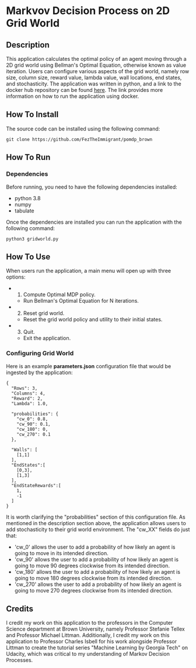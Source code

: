 # Markvov Decision Process on 2D Grid World
## Description
This application calculates the optimal policy of an agent moving through a 2D grid world using Bellman's Optimal Equation,
otherwise known as value iteration. Users can configure various aspects of the grid world, namely row size, column size,
reward value, lambda value, wall locations, end states, and stochasticity.
The application was written in python, and a link to the docker hub repository can be found [here](https://hub.docker.com/repository/docker/feztheimmigrant/pomdp_brown).
The link provides more information on how to run the application using docker.

## How To Install
The source code can be installed using the following command:
```
git clone https://github.com/FezTheImmigrant/pomdp_brown 
```
## How To Run
### Dependencies
Before running, you need to have the following dependencies installed:
- python 3.8
- numpy
- tabulate

Once the dependencies are installed you can run the application with the following command:
```
python3 gridworld.py
```
## How To Use
When users run the application, a main menu will open up with three options:
- 1. Compute Optimal MDP policy.
    - Run Bellman's Optimal Equation for N iterations.
- 2. Reset grid world.
    - Reset the grid world policy and utility to their initial states.
- 3. Quit.
    - Exit the application.
### Configuring Grid World
Here is an example  **parameters.json** configuration file that would be ingested by the application:
```
{
  "Rows": 3,
  "Columns": 4,
  "Reward": 2,
  "Lambda": 1.0,

  "probabilities": {
    "cw_0": 0.8,
    "cw_90": 0.1,
    "cw_180": 0,
    "cw_270": 0.1
  },

  "Walls": [
    [1,1]
  ],
  "EndStates":[
    [0,3],
    [1,3]
  ],
  "EndStateRewards":[
    1,
    -1
  ]
}
```
It is worth clarifying the "probabilities" section of this configuration file. As mentioned in the description section above, the application allows users to add stochasticity to their grid world environment. The "cw_XX" fields do just that:
- 'cw_0' allows the user to add a probability of how likely an agent is going to move in its intended direction.
- 'cw_90' allows the user to add a probability of how likely an agent is going to move 90 degrees clockwise from its intended direction.
- 'cw_180' allows the user to add a probability of how likely an agent is going to move 180 degrees clockwise from its intended direction.
- 'cw_270' allows the user to add a probability of how likely an agent is going to move 270 degrees clockwise from its intended direction.

## Credits
I credit my work on this application to the professors in the Computer Science department at Brown University, namely Professor Stefanie Tellex and Professor Michael Littman. Additionally, I credit my work on this application to Professor Charles Isbell for his work alongside Professor Littman to create the tutorial series "Machine Learning by Georgia Tech" on Udacity, which was critical to my understanding of Markov Decision Processes.
